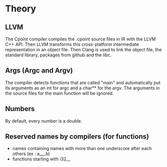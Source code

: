 # Theory

## LLVM

The Cpoint compiler compiles the .cpoint source files in IR with the LLVM C++ API. Then LLVM transforms this cross-platform intermediate representation in an object file. Then Clang is used to link the object file, the standard library, packages from github and the libc.

## Args (Argc and Argv)

The compiler detects functions that are called "main" and automatically put its arguments as an int for argc and a char** for the argv. The arguments in the source files for the main function will be ignored.

## Numbers

By default, every number is a double.

## Reserved names by compilers (for functions)

- names containing names with more than one underscore after each others (ex : a___b)
- functions starting with i32__